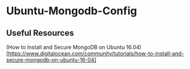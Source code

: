 # Ubuntu-Mongodb-Config

## Useful Resources
(How to Install and Secure MongoDB on Ubuntu 16.04)[https://www.digitalocean.com/community/tutorials/how-to-install-and-secure-mongodb-on-ubuntu-16-04]
